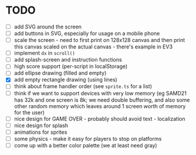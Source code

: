 # TODO

* [ ] add SVG around the screen
* [ ] add buttons in SVG, especially for usage on a mobile phone
* [ ] scale the screen - need to first print on 128x128 canvas and then print this canvas scaled on the actual canvas - there's example in EV3
* [ ] implement `dx` in `scroll()`
* [ ] add splash-screen and instruction functions
* [ ] high score support (per-script in localStorage)
* [ ] add ellipse drawing (filled and empty)
* [x] add empty rectangle drawing (using lines)
* [ ] think about frame handler order (see `sprite.ts` for a list)
* [ ] think if we want to support devices with very low memory (eg SAMD21 has 32k and one screen is 8k; we need double buffering, and also some other random memory which leaves around 1 screen worth of memory for the user)
* [ ] nice design for GAME OVER - probably should avoid text - localization
* [ ] nice design for splash
* [ ] animations for sprites
* [ ] some physics - make it easy for players to stop on platforms
* [ ] come up with a better color palette (we at least need gray)